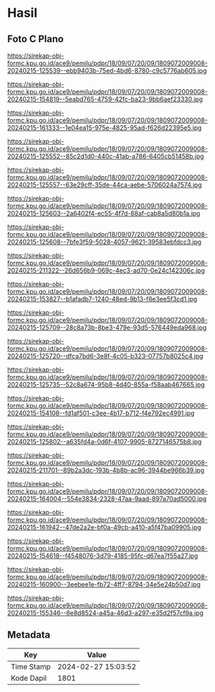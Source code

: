 # Hasil

## Foto C Plano

https://sirekap-obj-formc.kpu.go.id/ace9/pemilu/pdpr/18/09/07/20/09/1809072009008-20240215-125539--ebb9403b-75ed-4bd6-8780-c9c5776ab605.jpg

https://sirekap-obj-formc.kpu.go.id/ace9/pemilu/pdpr/18/09/07/20/09/1809072009008-20240215-154819--5eabd765-4759-42fc-ba23-9bb6aef23330.jpg

https://sirekap-obj-formc.kpu.go.id/ace9/pemilu/pdpr/18/09/07/20/09/1809072009008-20240215-161333--1e04ea15-975e-4825-95ad-f626d22395e5.jpg

https://sirekap-obj-formc.kpu.go.id/ace9/pemilu/pdpr/18/09/07/20/09/1809072009008-20240215-125552--85c2d1d0-440c-41ab-a786-6405cb51458b.jpg

https://sirekap-obj-formc.kpu.go.id/ace9/pemilu/pdpr/18/09/07/20/09/1809072009008-20240215-125557--63e29cff-35de-44ca-aebe-5706024a7574.jpg

https://sirekap-obj-formc.kpu.go.id/ace9/pemilu/pdpr/18/09/07/20/09/1809072009008-20240215-125603--2a6402f4-ec55-4f7d-88af-cab8a5d80b1a.jpg

https://sirekap-obj-formc.kpu.go.id/ace9/pemilu/pdpr/18/09/07/20/09/1809072009008-20240215-125608--7bfe3f59-5028-4057-9621-39583ebfdcc3.jpg

https://sirekap-obj-formc.kpu.go.id/ace9/pemilu/pdpr/18/09/07/20/09/1809072009008-20240215-211322--26d656b9-069c-4ec3-ad70-0e24c142306c.jpg

https://sirekap-obj-formc.kpu.go.id/ace9/pemilu/pdpr/18/09/07/20/09/1809072009008-20240215-153827--b1afadb7-1240-48ed-9b13-f8e3ee5f3cd1.jpg

https://sirekap-obj-formc.kpu.go.id/ace9/pemilu/pdpr/18/09/07/20/09/1809072009008-20240215-125709--28c8a73b-8be3-479e-93d5-576449eda968.jpg

https://sirekap-obj-formc.kpu.go.id/ace9/pemilu/pdpr/18/09/07/20/09/1809072009008-20240215-125720--dfca7bd6-3e8f-4c05-b323-07757b8025c4.jpg

https://sirekap-obj-formc.kpu.go.id/ace9/pemilu/pdpr/18/09/07/20/09/1809072009008-20240215-125735--52c8a674-95b8-4d40-855a-f58aab467665.jpg

https://sirekap-obj-formc.kpu.go.id/ace9/pemilu/pdpr/18/09/07/20/09/1809072009008-20240215-154108--fd1af501-c3ee-4b17-b712-f4e792ec4991.jpg

https://sirekap-obj-formc.kpu.go.id/ace9/pemilu/pdpr/18/09/07/20/09/1809072009008-20240215-125802--a635fd4a-0d6f-4107-9905-8727146575b8.jpg

https://sirekap-obj-formc.kpu.go.id/ace9/pemilu/pdpr/18/09/07/20/09/1809072009008-20240215-211701--89b2a3dc-193b-4b8b-ac96-3944be966b39.jpg

https://sirekap-obj-formc.kpu.go.id/ace9/pemilu/pdpr/18/09/07/20/09/1809072009008-20240215-164004--554e3834-2328-47aa-9aad-897a70ad5000.jpg

https://sirekap-obj-formc.kpu.go.id/ace9/pemilu/pdpr/18/09/07/20/09/1809072009008-20240215-161942--47de2a2e-bf0a-49cb-a410-a5f47ba09905.jpg

https://sirekap-obj-formc.kpu.go.id/ace9/pemilu/pdpr/18/09/07/20/09/1809072009008-20240215-154618--f4548076-3d79-4185-95fc-d67ea7f55a27.jpg

https://sirekap-obj-formc.kpu.go.id/ace9/pemilu/pdpr/18/09/07/20/09/1809072009008-20240215-160900--3eebee1e-fb72-4ff7-8794-34e5e24b50d7.jpg

https://sirekap-obj-formc.kpu.go.id/ace9/pemilu/pdpr/18/09/07/20/09/1809072009008-20240215-155346--8e8d8524-a45a-46d3-a297-e35d2f57cf9a.jpg


## Metadata

| Key        | Value               |
| ---------- | ------------------- |
| Time Stamp | 2024-02-27 15:03:52 |
| Kode Dapil | 1801                |



